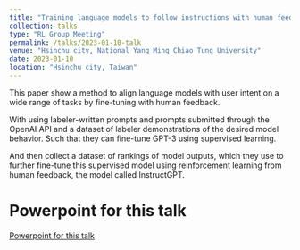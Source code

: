 ```yaml
---
title: "Training language models to follow instructions with human feedback"
collection: talks
type: "RL Group Meeting"
permalink: /talks/2023-01-10-talk
venue: "Hsinchu city, National Yang Ming Chiao Tung University"
date: 2023-01-10
location: "Hsinchu city, Taiwan"
---
```


This paper show a method to align language models with user intent on a wide range of tasks by fine-tuning with human feedback.

With using labeler-written prompts and prompts submitted through the OpenAI API and a dataset of labeler demonstrations of the desired model behavior. Such that they can fine-tune GPT-3 using supervised learning.

And then collect a dataset of rankings of model outputs, which they use to further fine-tune this supervised model using reinforcement learning from human feedback, the model called InstructGPT.

Powerpoint for this talk
=====
[Powerpoint for this talk](https://www.slideshare.net/jacksonChen22/training-language-models-to-follow-instructionswith-human-feedbackpdf)